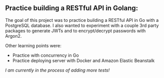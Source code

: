 ## Practice building a RESTful API in Golang:

The goal of this project was to practice building a RESTful API in Go with a PostgreSQL database.
I also wanted to experiment with a couple 3rd party packages to generate JWTs and to encrypt/decrypt passwords with Argon2.

Other learning points were:
* Practice with concurrency in Go
* Practice deploying server with Docker and Amazon Elastic Beanstalk

*I am currently in the process of adding more tests!*
